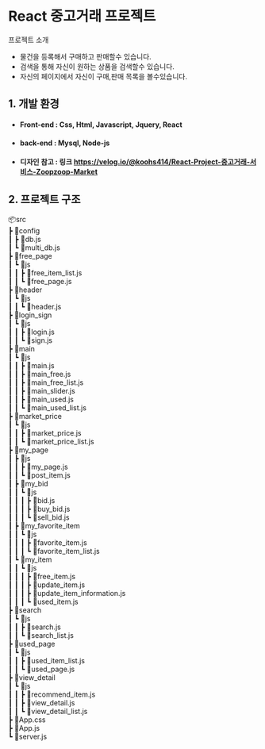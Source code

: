 # **React 중고거래 프로젝트**

프로젝트 소개
- 물건을 등록해서 구매하고 판매할수 있습니다.
- 검색을 통해 자신이 원하는 상품을 검색할수 있습니다.
- 자신의 페이지에서 자신이 구매,판매 목록을 볼수있습니다.

## 1. 개발 환경
- #### Front-end : Css, Html, Javascript, Jquery, React
- #### back-end : Mysql, Node-js
- #### 디자인 참고 : 링크 https://velog.io/@koohs414/React-Project-중고거래-서비스-Zoopzoop-Market

## 2. 프로젝트 구조
📦src <br/>
 ┣ 📂config <br/>
 ┃ ┣ 📜db.js <br/>
 ┃ ┗ 📜multi_db.js <br/>
 ┣ 📂free_page <br/>
 ┃ ┗ 📂js <br/>
 ┃ ┃ ┣ 📜free_item_list.js <br/>
 ┃ ┃ ┗ 📜free_page.js <br/>
 ┣ 📂header <br/>
 ┃ ┗ 📂js <br/>
 ┃ ┃ ┗ 📜header.js <br/>
 ┣ 📂login_sign <br/>
 ┃ ┗ 📂js <br/>
 ┃ ┃ ┣ 📜login.js <br/>
 ┃ ┃ ┗ 📜sign.js <br/>
 ┣ 📂main <br/>
 ┃ ┗ 📂js <br/>
 ┃ ┃ ┣ 📜main.js <br/>
 ┃ ┃ ┣ 📜main_free.js <br/>
 ┃ ┃ ┣ 📜main_free_list.js <br/>
 ┃ ┃ ┣ 📜main_slider.js <br/>
 ┃ ┃ ┣ 📜main_used.js <br/>
 ┃ ┃ ┗ 📜main_used_list.js <br/>
 ┣ 📂market_price <br/>
 ┃ ┗ 📂js <br/>
 ┃ ┃ ┣ 📜market_price.js <br/>
 ┃ ┃ ┗ 📜market_price_list.js <br/>
 ┣ 📂my_page <br/>
 ┃ ┣ 📂js <br/>
 ┃ ┃ ┣ 📜my_page.js <br/>
 ┃ ┃ ┗ 📜post_item.js <br/>
 ┃ ┣ 📂my_bid <br/>
 ┃ ┃ ┗ 📂js <br/>
 ┃ ┃ ┃ ┣ 📜bid.js <br/>
 ┃ ┃ ┃ ┣ 📜buy_bid.js <br/>
 ┃ ┃ ┃ ┗ 📜sell_bid.js <br/>
 ┃ ┣ 📂my_favorite_item <br/>
 ┃ ┃ ┗ 📂js <br/>
 ┃ ┃ ┃ ┣ 📜favorite_item.js <br/>
 ┃ ┃ ┃ ┗ 📜favorite_item_list.js <br/>
 ┃ ┗ 📂my_item <br/>
 ┃ ┃ ┗ 📂js <br/>
 ┃ ┃ ┃ ┣ 📜free_item.js <br/>
 ┃ ┃ ┃ ┣ 📜update_item.js <br/>
 ┃ ┃ ┃ ┣ 📜update_item_information.js <br/>
 ┃ ┃ ┃ ┗ 📜used_item.js <br/>
 ┣ 📂search <br/>
 ┃ ┗ 📂js <br/>
 ┃ ┃ ┣ 📜search.js <br/>
 ┃ ┃ ┗ 📜search_list.js <br/>
 ┣ 📂used_page <br/>
 ┃ ┗ 📂js <br/>
 ┃ ┃ ┣ 📜used_item_list.js <br/>
 ┃ ┃ ┗ 📜used_page.js <br/>
 ┣ 📂view_detail <br/>
 ┃ ┗ 📂js <br/>
 ┃ ┃ ┣ 📜recommend_item.js <br/>
 ┃ ┃ ┣ 📜view_detail.js <br/>
 ┃ ┃ ┗ 📜view_detail_list.js <br/>
 ┣ 📜App.css <br/>
 ┣ 📜App.js <br/>
 ┗ 📜server.js <br/>

